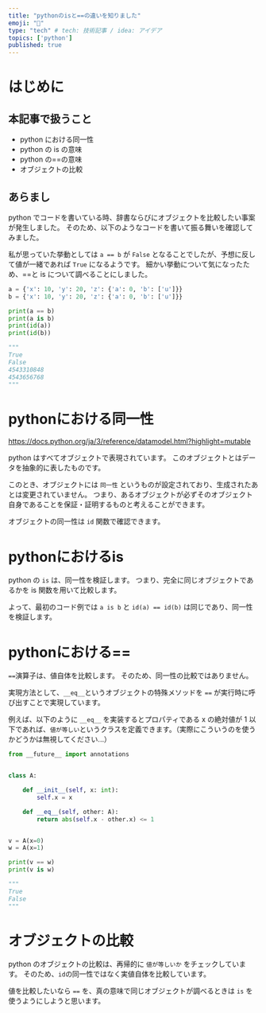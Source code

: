 ```yaml
---
title: "pythonのisと==の違いを知りました"
emoji: "📌"
type: "tech" # tech: 技術記事 / idea: アイデア
topics: ['python']
published: true
---
```


# はじめに

## 本記事で扱うこと

- python における同一性
- python の is の意味
- python の==の意味
- オブジェクトの比較

## あらまし

python でコードを書いている時、辞書ならびにオブジェクトを比較したい事案が発生しました。
そのため、以下のようなコードを書いて振る舞いを確認してみました。

私が思っていた挙動としては `a == b` が `False` となることでしたが、予想に反して値が一緒であれば `True` になるようです。
細かい挙動について気になったため、==と is について調べることにしました。

```python
a = {'x': 10, 'y': 20, 'z': {'a': 0, 'b': ['u']}}
b = {'x': 10, 'y': 20, 'z': {'a': 0, 'b': ['u']}}

print(a == b)
print(a is b)
print(id(a))
print(id(b))

"""
True
False
4543310848
4543656768
"""
```

# pythonにおける同一性

https://docs.python.org/ja/3/reference/datamodel.html?highlight=mutable

python はすべてオブジェクトで表現されています。
このオブジェクトとはデータを抽象的に表したものです。

このとき、オブジェクトには `同一性` というものが設定されており、生成されたあとは変更されていません。
つまり、あるオブジェクトが必ずそのオブジェクト自身であることを保証・証明するものと考えることができます。

オブジェクトの同一性は `id` 関数で確認できます。

# pythonにおけるis

python の `is` は、同一性を検証します。
つまり、完全に同じオブジェクトであるかを is 関数を用いて比較します。

よって、最初のコード例では `a is b` と `id(a) == id(b)` は同じであり、同一性を検証します。

# pythonにおける==

`==`演算子は、値自体を比較します。
そのため、同一性の比較ではありません。

実現方法として、`__eq__`というオブジェクトの特殊メソッドを `==` が実行時に呼び出すことで実現しています。

例えば、以下のように `__eq__` を実装するとプロパティである x の絶対値が 1 以下であれば、`値が等しい`というクラスを定義できます。（実際にこういうのを使うかどうかは無視してください...）

```python
from __future__ import annotations


class A:

    def __init__(self, x: int):
        self.x = x

    def __eq__(self, other: A):
        return abs(self.x - other.x) <= 1


v = A(x=0)
w = A(x=1)

print(v == w)
print(v is w)

"""
True
False
"""
```

# オブジェクトの比較

python のオブジェクトの比較は、再帰的に `値が等しいか` をチェックしています。
そのため、`id`の同一性ではなく実値自体を比較しています。

値を比較したいなら `==` を、真の意味で同じオブジェクトが調べるときは `is` を使うようにしようと思います。

